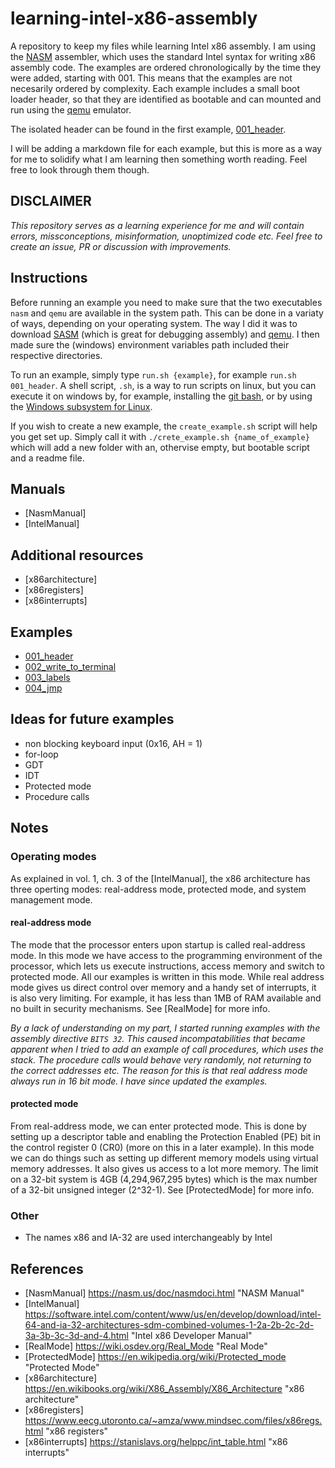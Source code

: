 # learning-intel-x86-assembly

A repository to keep my files while learning Intel x86 assembly. I am using the [NASM](https://www.nasm.us/) assembler, which uses the standard Intel syntax for writing x86 assembly code. The examples are ordered chronologically by the time they were added, starting with 001. This means that the examples are not necesarily ordered by complexity. Each example includes a small boot loader header, so that they are identified as bootable and can mounted and run using the [qemu](https://www.qemu.org/) emulator.

The isolated header can be found in the first example, [001_header](001_header/001_header.md).

I will be adding a markdown file for each example, but this is more as a way for me to solidify what I am learning then something worth reading. Feel free to look through them though.

## DISCLAIMER

_This repository serves as a learning experience for me and will contain errors, missconceptions, misinformation, unoptimized code etc. Feel free to create an issue, PR or discussion with improvements._

## Instructions

Before running an example you need to make sure that the two executables `nasm` and `qemu` are available in the system path. This can be done in a variaty of ways, depending on your operating system. The way I did it was to download [SASM](https://dman95.github.io/SASM/english.html) (which is great for debugging assembly) and [qemu](https://www.qemu.org/). I then made sure the (windows) environment variables path included their respective directories.

To run an example, simply type `run.sh {example}`, for example `run.sh 001_header`. A shell script, `.sh`, is a way to run scripts on linux, but you can execute it on windows by, for example, installing the [git bash](https://git-scm.com/downloads), or by using the [Windows subsystem for Linux](https://docs.microsoft.com/en-us/windows/wsl/install).

If you wish to create a new example, the `create_example.sh` script will help you get set up. Simply call it with `./crete_example.sh {name_of_example}` which will add a new folder with an, othervise empty, but bootable script and a readme file.

## Manuals

- [NasmManual]
- [IntelManual]

## Additional resources

- [x86architecture]
- [x86registers]
- [x86interrupts]

## Examples

- [001_header](001_header/001_header.md)
- [002_write_to_terminal](002_write_to_terminal/002_write_to_terminal.md)
- [003_labels](003_labels/003_labels.md)
- [004_jmp](004_jmp/004_jmp.md)

## Ideas for future examples

- non blocking keyboard input (0x16, AH = 1)
- for-loop
- GDT
- IDT
- Protected mode
- Procedure calls

## Notes

### Operating modes

As explained in vol. 1, ch. 3 of the [IntelManual], the x86 architecture has three operting modes: real-address mode, protected mode, and system management mode.

#### **real-address mode**

The mode that the processor enters upon startup is called real-address mode. In this mode we have access to the programming environment of the processor, which lets us execute instructions, access memory and switch to protected mode. All our examples is written in this mode. While real address mode gives us direct control over memory and a handy set of interrupts, it is also very limiting. For example, it has less than 1MB of RAM available and no built in security mechanisms. See [RealMode] for more info.

_By a lack of understanding on my part, I started running examples with the assembly directive `BITS 32`. This caused incompatabilities that became apparent when I tried to add an example of call procedures, which uses the stack. The procedure calls would behave very randomly, not returning to the correct addresses etc. The reason for this is that real address mode always run in 16 bit mode. I have since updated the examples._

#### **protected mode**

From real-address mode, we can enter protected mode. This is done by setting up a descriptor table and enabling the Protection Enabled (PE) bit in the control register 0 (CR0) (more on this in a later example). In this mode we can do things such as setting up different memory models using virtual memory addresses. It also gives us access to a lot more memory. The limit on a 32-bit system is 4GB (4,294,967,295 bytes) which is the max number of a 32-bit unsigned integer (2^32-1). See [ProtectedMode] for more info.

### Other

- The names x86 and IA-32 are used interchangeably by Intel

## References

- [NasmManual] <https://nasm.us/doc/nasmdoci.html> "NASM Manual"
- [IntelManual] <https://software.intel.com/content/www/us/en/develop/download/intel-64-and-ia-32-architectures-sdm-combined-volumes-1-2a-2b-2c-2d-3a-3b-3c-3d-and-4.html> "Intel x86 Developer Manual"
- [RealMode] <https://wiki.osdev.org/Real_Mode> "Real Mode"
- [ProtectedMode] <https://en.wikipedia.org/wiki/Protected_mode> "Protected Mode"
- [x86architecture] <https://en.wikibooks.org/wiki/X86_Assembly/X86_Architecture> "x86 architecture"
- [x86registers] <https://www.eecg.utoronto.ca/~amza/www.mindsec.com/files/x86regs.html> "x86 registers"
- [x86interrupts] <https://stanislavs.org/helppc/int_table.html>  "x86 interrupts"